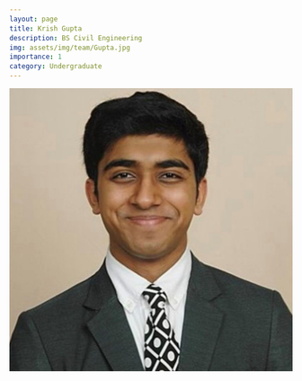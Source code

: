```yaml
---
layout: page
title: Krish Gupta
description: BS Civil Engineering
img: assets/img/team/Gupta.jpg
importance: 1
category: Undergraduate
---
```


<div class="profile mb-3"> 
<img src="/assets/img/team/Gupta.jpg" class="img-fluid z-depth-1 rounded"/>
</div>
